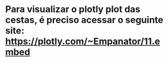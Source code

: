 # Para visualizar o plotly plot das cestas, é preciso acessar o seguinte site: https://plotly.com/~Empanator/11.embed
